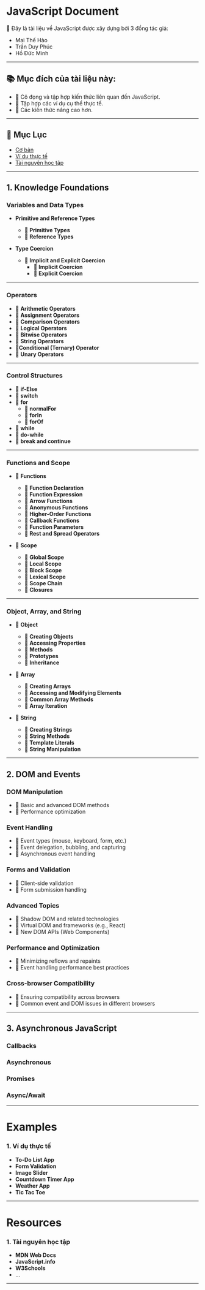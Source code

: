 # JavaScript Document

📄 Đây là tài liệu về JavaScript được xây dựng bởi 3 đồng tác giả:

-   Mai Thế Hào
-   Trần Duy Phúc
-   Hồ Đức Minh

---

## 📚 Mục đích của tài liệu này:

-   📌 Cô đọng và tập hợp kiến thức liên quan đến JavaScript.
-   📌 Tập hợp các ví dụ cụ thể thực tế.
-   📌 Các kiến thức nâng cao hơn.

---

## 📑 Mục Lục
-   [Cơ bản](#basics)
-   [Ví dụ thực tế](#examples)
-   [Tài nguyên học tập](#resources)

---

## 1. Knowledge Foundations

### Variables and Data Types

-   **Primitive and Reference Types**

    -   🔹 **Primitive Types**
    -   🔹 **Reference Types**

-   **Type Coercion**
    -   🔸 **Implicit and Explicit Coercion**
        -   🔹 **Implicit Coercion**
        -   🔹 **Explicit Coercion**

---

### Operators

-   🔹 **Arithmetic Operators**
-   🔹 **Assignment Operators**
-   🔹 **Comparison Operators**
-   🔹 **Logical Operators**
-   🔹 **Bitwise Operators**
-   🔹 **String Operators**
-   🔹**Conditional (Ternary) Operator**
-   🔹 **Unary Operators**

---

### Control Structures

-   🔹 **if-Else**
-   🔹 **switch**
-   🔸 **for**
    -   🔹 **normalFor**
    -   🔹 **forIn**
    -   🔹 **forOf**
-   🔹 **while**
-   🔹 **do-while**
-   🔹 **break and continue**

---

### Functions and Scope

-   🔸 **Functions**

    -   🔹 **Function Declaration**
    -   🔹 **Function Expression**
    -   🔹 **Arrow Functions**
    -   🔹 **Anonymous Functions**
    -   🔹 **Higher-Order Functions**
    -   🔹 **Callback Functions**
    -   🔹 **Function Parameters**
    -   🔹 **Rest and Spread Operators**

-   🔸 **Scope**
    -   🔹 **Global Scope**
    -   🔹 **Local Scope**
    -   🔹 **Block Scope**
    -   🔹 **Lexical Scope**
    -   🔹 **Scope Chain**
    -   🔹 **Closures**

---

### Object, Array, and String

-   🔸 **Object**

    -   🔹 **Creating Objects**
    -   🔹 **Accessing Properties**
    -   🔹 **Methods**
    -   🔹 **Prototypes**
    -   🔹 **Inheritance**

-   🔸 **Array**

    -   🔹 **Creating Arrays**
    -   🔹 **Accessing and Modifying Elements**
    -   🔹 **Common Array Methods**
    -   🔹 **Array Iteration**

-   🔸 **String**
    -   🔹 **Creating Strings**
    -   🔹 **String Methods**
    -   🔹 **Template Literals**
    -   🔹 **String Manipulation**

---

## 2. DOM and Events

### DOM Manipulation

-   🔹 Basic and advanced DOM methods
-   🔹 Performance optimization

### Event Handling

-   🔸 Event types (mouse, keyboard, form, etc.)
-   🔸 Event delegation, bubbling, and capturing
-   🔸 Asynchronous event handling

### Forms and Validation

-   🔹 Client-side validation
-   🔹 Form submission handling

### Advanced Topics

-   🔸 Shadow DOM and related technologies
-   🔸 Virtual DOM and frameworks (e.g., React)
-   🔸 New DOM APIs (Web Components)

### Performance and Optimization

-   🔹 Minimizing reflows and repaints
-   🔹 Event handling performance best practices

### Cross-browser Compatibility

-   🔸 Ensuring compatibility across browsers
-   🔸 Common event and DOM issues in different browsers

---

## 3. Asynchronous JavaScript

### Callbacks

### Asynchronous

### Promises

### Async/Await

---

# Examples

### 1. Ví dụ thực tế

-   **To-Do List App**
-   **Form Validation**
-   **Image Slider**
-   **Countdown Timer App**
-   **Weather App**
-   **Tic Tac Toe**

---

# Resources

### 1. Tài nguyên học tập

-   **MDN Web Docs**
-   **JavaScript.info**
-   **W3Schools**
-   ...

---
